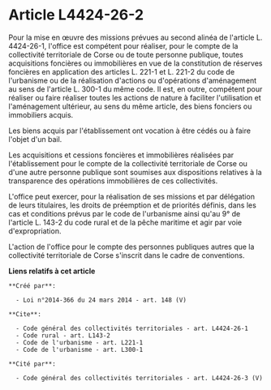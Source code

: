 # Article L4424-26-2

Pour la mise en œuvre des missions prévues au second alinéa de l'article L. 4424-26-1, l'office est compétent pour réaliser,
pour le compte de la collectivité territoriale de Corse ou de toute personne publique, toutes acquisitions foncières ou
immobilières en vue de la constitution de réserves foncières en application des articles L. 221-1 et L. 221-2 du code de
l'urbanisme ou de la réalisation d'actions ou d'opérations d'aménagement au sens de l'article L. 300-1 du même code. Il est,
en outre, compétent pour réaliser ou faire réaliser toutes les actions de nature à faciliter l'utilisation et l'aménagement
ultérieur, au sens du même article, des biens fonciers ou immobiliers acquis. 

Les biens acquis par l'établissement ont vocation à être cédés ou à faire l'objet d'un bail. 

Les acquisitions et cessions foncières et immobilières réalisées par l'établissement pour le compte de la collectivité
territoriale de Corse ou d'une autre personne publique sont soumises aux dispositions relatives à la transparence des
opérations immobilières de ces collectivités. 

L'office peut exercer, pour la réalisation de ses missions et par délégation de leurs titulaires, les droits de préemption et
de priorités définis, dans les cas et conditions prévus par le code de l'urbanisme ainsi qu'au 9° de l'article L. 143-2 du
code rural et de la pêche maritime et agir par voie d'expropriation. 

L'action de l'office pour le compte des personnes publiques autres que la collectivité territoriale de Corse s'inscrit dans
le cadre de conventions.

**Liens relatifs à cet article**

	**Créé par**:

	  - Loi n°2014-366 du 24 mars 2014 - art. 148 (V)

	**Cite**:

	  - Code général des collectivités territoriales - art. L4424-26-1
	  - Code rural - art. L143-2
	  - Code de l'urbanisme - art. L221-1
	  - Code de l'urbanisme - art. L300-1

	**Cité par**:

	  - Code général des collectivités territoriales - art. L4424-26-3 (V)
